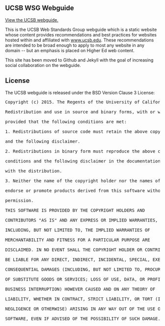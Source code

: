## UCSB WSG Webguide

[View the UCSB webguide.](https://ucsb-wsg.github.io/)

This is the UCSB Web Standards Group webguide which is a static website whose content provides recommendations and best practices for websites hosted within and affiliated with www.ucsb.edu. These recommendations are intended to be broad enough to apply to most any website in any domain -- but an emphasis is placed on Higher Ed web content.

This site has been moved to Github and Jekyll with the goal of increasing social collaboration on the webguide.

## License

The UCSB webguide is released under the BSD Version Clause 3 License:

<pre>
Copyright (c) 2015. The Regents of the University of California. All rights reserved.

Redistribution and use in source and binary forms, with or without modification, are permitted 

provided that the following conditions are met:

1. Redistributions of source code must retain the above copyright notice, this list of conditions 

and the following disclaimer.

2. Redistributions in binary form must reproduce the above copyright notice, this list of 

conditions and the following disclaimer in the documentation and/or other materials provided 

with the distribution.

3. Neither the name of the copyright holder nor the names of its contributors may be used to 

endorse or promote products derived from this software without specific prior written 

permission.

THIS SOFTWARE IS PROVIDED BY THE COPYRIGHT HOLDERS AND 

CONTRIBUTORS "AS IS" AND ANY EXPRESS OR IMPLIED WARRANTIES, 

INCLUDING, BUT NOT LIMITED TO, THE IMPLIED WARRANTIES OF 

MERCHANTABILITY AND FITNESS FOR A PARTICULAR PURPOSE ARE 

DISCLAIMED. IN NO EVENT SHALL THE COPYRIGHT HOLDER OR CONTRIBUTORS 

BE LIABLE FOR ANY DIRECT, INDIRECT, INCIDENTAL, SPECIAL, EXEMPLARY, OR 

CONSEQUENTIAL DAMAGES (INCLUDING, BUT NOT LIMITED TO, PROCUREMENT 

OF SUBSTITUTE GOODS OR SERVICES; LOSS OF USE, DATA, OR PROFITS; OR 

BUSINESS INTERRUPTION) HOWEVER CAUSED AND ON ANY THEORY OF 

LIABILITY, WHETHER IN CONTRACT, STRICT LIABILITY, OR TORT (INCLUDING 

NEGLIGENCE OR OTHERWISE) ARISING IN ANY WAY OUT OF THE USE OF THIS 

SOFTWARE, EVEN IF ADVISED OF THE POSSIBILITY OF SUCH DAMAGE.
</pre>
